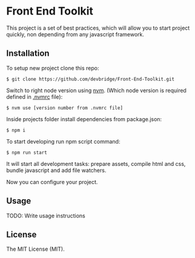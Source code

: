 # Front End Toolkit

This project is a set of best practices, which will allow you to start project quickly, non depending from any javascript framework.

## Installation

To setup new project clone this repo:

    $ git clone https://github.com/devbridge/Front-End-Toolkit.git

Switch to right node version using [nvm](https://github.com/creationix/nvm). (Which node version is required defined in [.nvmrc](https://github.com/devbridge/Front-End-Toolkit/blob/v2-dev/.nvmrc) file):

    $ nvm use [version number from .nvmrc file]

Inside projects folder install dependencies from package.json:

    $ npm i

To start developing run npm script command:

    $ npm run start

It will start all development tasks: prepare assets, compile html and css, bundle javascript and add file watchers.

Now you can configure your project.

## Usage

TODO: Write usage instructions


## License

The MIT License (MIT).
